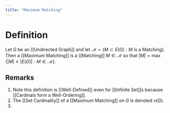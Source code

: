 ```yaml
---
title: "Maximum Matching"
---
```


# Definition
Let $G$ be an [[Undirected Graph]] and let $\mathcal{M} = \{M \subset E(G) : M \text{ is a Matching}\}$. Then a [[Maximum Matching]] is a [[Matching]] $M \in \mathcal{M}$  so that $|M| = \max \{|M| \leq |E(G)| : M \in \mathcal{M}\}$. 

## Remarks
1. Note this definition is [[Well-Defined]] even for [[Infinite Set]]s because [[Cardinals form a Well-Ordering]].
2. The [[Set Cardinality]] of a [[Maximum Matching]] on $G$ is denoted $\nu(G)$.
3. 